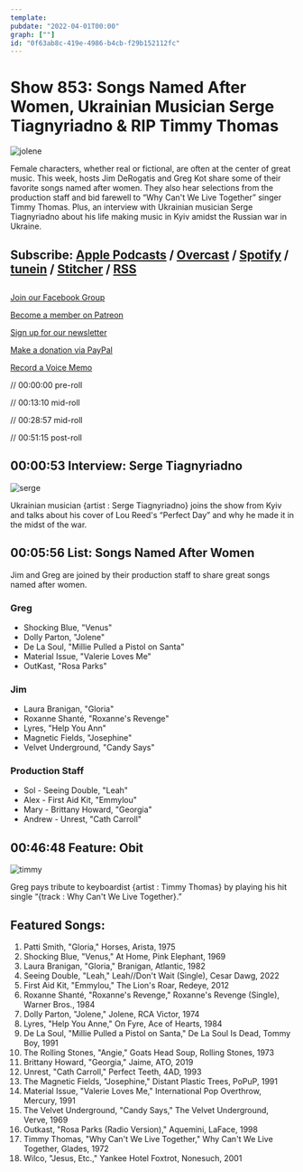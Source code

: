 ```yaml
---
template: 
pubdate: "2022-04-01T00:00"
graph: [""]
id: "0f63ab8c-419e-4986-b4cb-f29b152112fc"
---
```






# Show 853: Songs Named After Women, Ukrainian Musician Serge Tiagnyriadno & RIP Timmy Thomas

![jolene](https://static.soundopinions.org/images/2022/jolene.jpeg)

Female characters, whether real or fictional, are often at the center of great music. This week, hosts Jim DeRogatis and Greg Kot share some of their favorite songs named after women. They also hear selections from the production staff and bid farewell to “Why Can't We Live Together” singer Timmy Thomas. Plus, an interview with Ukrainian musician Serge Tiagnyriadno about his life making music in Kyiv amidst the Russian war in Ukraine.  



## Subscribe: [Apple Podcasts](https://itunes.apple.com/us/podcast/sound-opinions/id94793843) / [Overcast](https://overcast.fm/itunes94793843/sound-opinions) / [Spotify](https://open.spotify.com/show/1kNR8YL7TBrQuRxDdS4wtU) / [tunein](https://tunein.com/podcasts/Music-Podcasts/Sound-Opinions-p60273/) / [Stitcher](http://www.stitcher.com/podcast/sound-opinions) / [RSS](https://feeds.simplecast.com/Nn6fjnB0)



## 

[Join our Facebook Group](https://bit.ly/3sivr9T)

[Become a member on Patreon](https://bit.ly/3slWZvc)

[Sign up for our newsletter](https://bit.ly/3eEvRnG)

[Make a donation via PayPal](https://bit.ly/3dmt9lU)

[Record a Voice Memo](https://bit.ly/2RyD5Ah)

// 00:00:00 pre-roll

// 00:13:10 mid-roll

// 00:28:57 mid-roll

// 00:51:15 post-roll



## 00:00:53 Interview: Serge Tiagnyriadno

![serge](https://static.soundopinions.org/images/2022/serge.jpeg)

Ukrainian musician {artist : Serge Tiagnyriadno} joins the show from Kyiv and talks about his cover of Lou Reed's “Perfect Day” and why he made it in the midst of the war.



## 00:05:56 List: Songs Named After Women

Jim and Greg are joined by their production staff to share great songs named after women.


### Greg

- Shocking Blue, "Venus"
- Dolly Parton, "Jolene"
- De La Soul, "Millie Pulled a Pistol on Santa"
- Material Issue, "Valerie Loves Me"
- OutKast, "Rosa Parks"


### Jim

- Laura Branigan, "Gloria"
- Roxanne Shanté, "Roxanne's Revenge"
- Lyres, "Help You Ann"
- Magnetic Fields, "Josephine"
- Velvet Underground, "Candy Says"


### Production Staff

- Sol - Seeing Double, "Leah"
- Alex - First Aid Kit, "Emmylou"
- Mary - Brittany Howard, "Georgia"
- Andrew - Unrest, "Cath Carroll"



## 00:46:48 Feature: Obit

![timmy](https://static.soundopinions.org/images/2022/timmy.jpeg)

Greg pays tribute to keyboardist {artist : Timmy Thomas} by playing his hit single “{track : Why Can't We Live Together}.”



## Featured Songs:

1. Patti Smith, "Gloria," Horses, Arista, 1975
2. Shocking Blue, "Venus," At Home, Pink Elephant, 1969
3. Laura Branigan, "Gloria," Branigan, Atlantic, 1982
4. Seeing Double, "Leah," Leah//Don't Wait (Single), Cesar Dawg, 2022
5. First Aid Kit, "Emmylou," The Lion's Roar, Redeye, 2012
6. Roxanne Shanté, "Roxanne's Revenge," Roxanne's Revenge (Single), Warner Bros., 1984
7. Dolly Parton, "Jolene," Jolene, RCA Victor, 1974
8. Lyres, "Help You Anne," On Fyre, Ace of Hearts, 1984
9. De La Soul, "Millie Pulled a Pistol on Santa," De La Soul Is Dead, Tommy Boy, 1991
10. The Rolling Stones, "Angie," Goats Head Soup, Rolling Stones, 1973
11. Brittany Howard, "Georgia," Jaime, ATO, 2019
12. Unrest, "Cath Carroll," Perfect Teeth, 4AD, 1993
13. The Magnetic Fields, "Josephine," Distant Plastic Trees, PoPuP, 1991
14. Material Issue, "Valerie Loves Me," International Pop Overthrow, Mercury, 1991
15. The Velvet Underground, "Candy Says," The Velvet Underground, Verve, 1969
16. Outkast, "Rosa Parks (Radio Version)," Aquemini, LaFace, 1998
17. Timmy Thomas, "Why Can't We Live Together," Why Can't We Live Together, Glades, 1972
18. Wilco, "Jesus, Etc.," Yankee Hotel Foxtrot, Nonesuch, 2001
